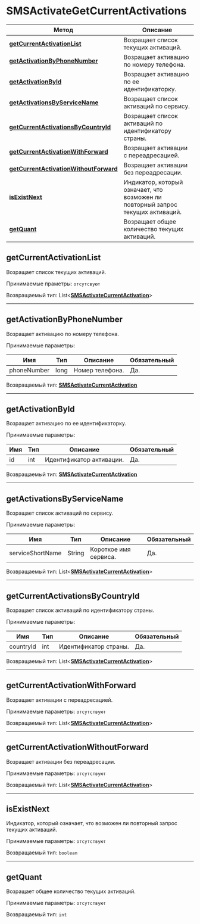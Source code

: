 # SMSActivateGetCurrentActivations

Метод | Описание
------------- | -------------
[**getCurrentActivationList**](SMSActivateGetCurrentActivations.md#getCurrentActivationList) | Возращает список текущих активаций.
[**getActivationByPhoneNumber**](SMSActivateGetCurrentActivations.md#getActivationByPhoneNumber) | Возращает активацию по номеру телефона.
[**getActivationById**](SMSActivateGetCurrentActivations.md#getActivationById) | Возращает активацию по ее идентификаторку.
[**getActivationsByServiceName**](SMSActivateGetCurrentActivations.md#getActivationsByServiceName) | Возращает список активаций по сервису.
[**getCurrentActivationsByCountryId**](SMSActivateGetCurrentActivations.md#getCurrentActivationsByCountryId) | Возращает список активаций по идентификатору страны.
[**getCurrentActivationWithForward**](SMSActivateGetCurrentActivations.md#getCurrentActivationWithForward) | Возращает активации с переадресацией.
[**getCurrentActivationWithoutForward**](SMSActivateGetCurrentActivations.md#getCurrentActivationWithoutForward) | Возращает активации без переадресации.
[**isExistNext**](SMSActivateGetCurrentActivations.md#isExistNext) | Индикатор, который означает, что возможен ли повторный запрос текущих активаций.
[**getQuant**](SMSActivateGetCurrentActivations.md#getQuant) | Возращает общее количество текущих активаций.

<a name="getCurrentActivationList"></a>
## **getCurrentActivationList**

Возращает список текущих активаций.

Принимаемые праметры:
`отсутсвуют`

Возвращаемый тип:
List<[**SMSActivateCurrentActivation**](extra/SMSActivateCurrentActivation.md)>

<hr/>

<a name="getActivationByPhoneNumber"></a>
## getActivationByPhoneNumber

Возращает активацию по номеру телефона.

Принимаемые параметры:

Имя | Тип | Описание | Обязательный
---- | ---- | ---- | ----
phoneNumber | long | Номер телефона. | Да.

Возвращаемый тип:
[**SMSActivateCurrentActivation**](extra/SMSActivateCurrentActivation.md)

<hr/>

<a name="getActivationById"></a>
## getActivationById

Возращает активацию по ее идентификаторку.

Принимаемые параметры:

Имя | Тип | Описание | Обязательный
---- | ---- | ---- | ----
id | int | Идентификатор активации. | Да.

Возвращаемый тип:
[**SMSActivateCurrentActivation**](extra/SMSActivateCurrentActivation.md)

<hr/>

<a name="getActivationsByServiceName"></a>
## getActivationsByServiceName

Возращает список активаций по сервису.

Принимаемые параметры:

Имя | Тип | Описание | Обязательный
---- | ---- | ---- | ----
serviceShortName | String | Короткое имя сервиса. | Да.

Возвращаемый тип:
List<[**SMSActivateCurrentActivation**](extra/SMSActivateCurrentActivation.md)>

<hr/>

<a name="getCurrentActivationsByCountryId"></a>
## getCurrentActivationsByCountryId

Возращает список активаций по идентификатору страны.

Принимаемые параметры:

Имя | Тип | Описание | Обязательный
---- | ---- | ---- | ----
countryId | int | Идентификатор страны. | Да.

Возвращаемый тип:
List<[**SMSActivateCurrentActivation**](extra/SMSActivateCurrentActivation.md)>

<hr/>

<a name="getCurrentActivationWithForward"></a>
## getCurrentActivationWithForward

Возращает активации с переадресацией.

Принимаемые параметры:
`отсутствуют`

Возвращаемый тип:
List<[**SMSActivateCurrentActivation**](extra/SMSActivateCurrentActivation.md)>

<hr/>

<a name="getCurrentActivationWithoutForward"></a>
## getCurrentActivationWithoutForward

Возращает активации без переадресации.

Принимаемые параметры:
`отсутствуют`

Возвращаемый тип:
List<[**SMSActivateCurrentActivation**](extra/SMSActivateCurrentActivation.md)>

<hr/>

<a name="isExistNext"></a>
## isExistNext

Индикатор, который означает, что возможен ли повторный запрос текущих активаций.

Принимаемые параметры:
`отсутствуют`

Возвращаемый тип:
`boolean`

<hr/>

<a name="getQuant"></a>
## getQuant

Возращает общее количество текущих активаций.

Принимаемые параметры:
`отсутствуют`

Возвращаемый тип:
`int`